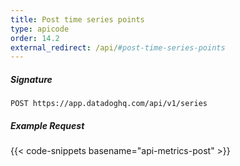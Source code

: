 ```yaml
---
title: Post time series points
type: apicode
order: 14.2
external_redirect: /api/#post-time-series-points
---
```


##### Signature
`POST https://app.datadoghq.com/api/v1/series`
##### Example Request
{{< code-snippets basename="api-metrics-post" >}}